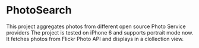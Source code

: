 # PhotoSearch
This project aggregates photos from different open source Photo Service providers
The project is tested on iPhone 6 and supports portrait mode now. It fetches photos from Flickr Photo API and displays in a clollection view.
